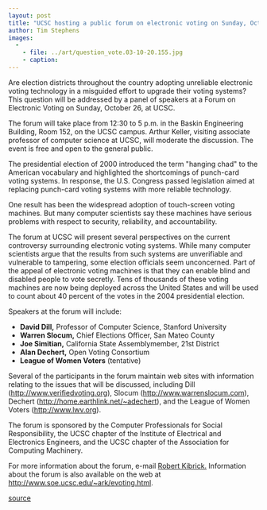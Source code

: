 ```yaml
---
layout: post
title: "UCSC hosting a public forum on electronic voting on Sunday, October 26"
author: Tim Stephens
images:
  -
    - file: ../art/question_vote.03-10-20.155.jpg
    - caption: 
---
```


Are election districts throughout the country adopting unreliable electronic voting technology in a misguided effort to upgrade their voting systems? This question will be addressed by a panel of speakers at a Forum on Electronic Voting on Sunday, October 26, at UCSC.

The forum will take place from 12:30 to 5 p.m. in the Baskin Engineering Building, Room 152, on the UCSC campus. Arthur Keller, visiting associate professor of computer science at UCSC, will moderate the discussion. The event is free and open to the general public.   

The presidential election of 2000 introduced the term "hanging chad" to the American vocabulary and highlighted the shortcomings of punch-card voting systems. In response, the U.S. Congress passed legislation aimed at replacing punch-card voting systems with more reliable technology.

One result has been the widespread adoption of touch-screen voting machines. But many computer scientists say these machines have serious problems with respect to security, reliability, and accountability.   

The forum at UCSC will present several perspectives on the current controversy surrounding electronic voting systems. While many computer scientists argue that the results from such systems are unverifiable and vulnerable to tampering, some election officials seem unconcerned. Part of the appeal of electronic voting machines is that they can enable blind and disabled people to vote secretly. Tens of thousands of these voting machines are now being deployed across the United States and will be used to count about 40 percent of the votes in the 2004 presidential election.   

Speakers at the forum will include:  

* **David Dill,** Professor of Computer Science, Stanford University  
* **Warren Slocum,** Chief Elections Officer, San Mateo County  
* **Joe Simitian,** California State Assemblymember, 21st District  
* **Alan Dechert,** Open Voting Consortium  
* **League of Women Voters** (tentative)  

Several of the participants in the forum maintain web sites with information relating to the issues that will be discussed, including Dill (<http://www.verifiedvoting.org>), Slocum (<http://www.warrenslocum.com>), Dechert (<http://home.earthlink.net/~adechert>), and the League of Women Voters (<http://www.lwv.org>).  

The forum is sponsored by the Computer Professionals for Social Responsibility, the UCSC chapter of the Institute of Electrical and Electronics Engineers, and the UCSC chapter of the Association for Computing Machinery.   

For more information about the forum, e-mail [Robert Kibrick.][1] Information about the forum is also available on the web at <http://www.soe.ucsc.edu/~ark/evoting.html>.  

[1]: mailto:kibrick@cruzio.com

[source](http://www1.ucsc.edu/currents/03-04/10-20/voting.html "Permalink to voting")
